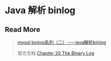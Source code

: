 # Java 解析 binlog





## Read More

> [mysql binlog系列（二）----java解析binlog](https://blog.csdn.net/ouyang111222/article/details/50383222)
>
> 官方文档 [Chapter 20 The Binary Log](https://dev.mysql.com/doc/internals/en/binary-log.html)


